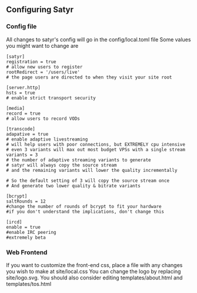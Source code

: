 ## Configuring Satyr

### Config file
All changes to satyr's config will go in the config/local.toml file
Some values you might want to change are
```
[satyr]
registration = true
# allow new users to register
rootRedirect = '/users/live'
# the page users are directed to when they visit your site root

[server.http]
hsts = true
# enable strict transport security

[media]
record = true
# allow users to record VODs

[transcode]
adapative = true
# enable adaptive livestreaming
# will help users with poor connections, but EXTREMELY cpu intensive
# even 3 variants will max out most budget VPSs with a single stream
variants = 3
# the number of adaptive streaming variants to generate
# satyr will always copy the source stream
# and the remaining variants will lower the quality incrementally

# So the default setting of 3 will copy the source stream once
# And generate two lower quality & bitrate variants

[bcrypt]
saltRounds = 12
#change the number of rounds of bcrypt to fit your hardware
#if you don't understand the implications, don't change this

[ircd]
enable = true
#enable IRC peering
#extremely beta
```

### Web Frontend
If you want to customize the front-end css, place a file with any changes you wish to make at site/local.css
You can change the logo by replacing site/logo.svg.
You should also consider editing templates/about.html and templates/tos.html